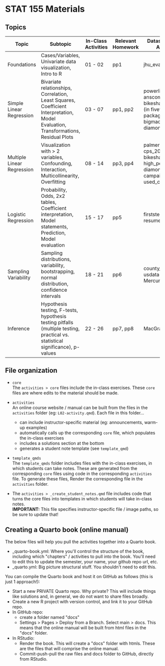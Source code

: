 # STAT 155 Materials


## Topics

| Topic                      | Subtopic                                                                                                                           | In-Class Activities | Relevant Homework | Datasets Used in Activities                                                                                             |
|---------------|---------------|---------------|---------------|---------------|
| Foundations                | Cases/Variables, Univariate data visualization, Intro to R                                                                         | 01 - 02             | pp1               | jhu_evals                                                                                                               |
| Simple Linear Regression   | Bivariate relationships, Correlation, Least Squares, Coefficient Interpretation, Model Evaluation, Transformations, Residual Plots | 03 - 07             | pp1, pp2          | powerlifting, anscombe (in R), bikeshare, bechdel (in fivethirtyeight package), homes, bigmac, college, diamonds (in R) |
| Multiple Linear Regression | Visualization with \> 2 variables, Confounding, Interaction, Multicollinearity, Overfitting                                        | 08 - 14             | pp3, pp4          | palmerpenguins, cps_2018, bikeshare, high_peaks, diamonds, campaign_spending, used_cars                                 |
| Logistic Regression        | Probability, Odds, 2x2 tables, Coefficient interpretation, Model statements, Prediction, Model evaluation                          | 15 - 17             | pp5               | firststeps, titanic, resume                                                                                             |
| Sampling Variability       | Sampling distributions, variability, bootstrapping, normal distribution, confidence intervals                                      | 18 - 21             | pp6               | county_complete (in usdata package), Mercury                                                                            |
| Inference                  | Hypothesis testing, F-tests, hypothesis testing pitfalls (multiple testing, practical vs. statistical significance), p-values      | 22 - 26             | pp7, pp8          | MacGrades        



## File organization

- `core`    
    The `activities > core` files include the in-class exercises. These `core` files are where edits to the material should be made.

- `activities`    
    An online course website / manual can be built from the files in the `activities` folder (eg: `L02-activity.qmd`).
    Each file in this folder...
    - can include instructor-specific material (eg: announcements, warm-up examples)
    - automatically calls up the corresponding `core` file, which populates the in-class exercises
    - includes a solutions section at the bottom
    - generates a student note template (see `template_qmd`)

- `template_qmds`   
    The `template_qmds` folder includes files with the in-class exercises, in which students can take notes.
    These are generated from the corresponding `core` files using code in the corresponding `activities` file.
    To generate these files, Render the corresponding file in the `activities` folder.
    

- The `activities > _create_student_notes.qmd` file includes code that turns the core files into templates in which students will take in-class notes.    
    **IMPORTANT:** This file specifies instructor-specific file / image paths, so be sure to update that!


## Creating a Quarto book (online manual)

The below files will help you pull the activities together into a Quarto book.

- _quarto-book.yml: Where you'll control the structure of the book, including which "chapters" / activities to pull into the book. You'll need to edit this to update the semester, your name, your github repo url, etc.
- _quarto.yml: Big picture structural stuff. You shouldn't need to edit this.

You can compile the Quarto book and host it on GitHub as follows (this is just 1 approach!):

- Start a new PRIVATE Quarto repo. Why private? This will include things like solutions and, in general, we do not want to share files broadly.
- Create a new R project with version control, and link it to your GitHub repo.
- In GitHub repo:
    - create a folder named "docs"
    - Settings > Pages > Deploy from a Branch. Select main > docs. This means that the online manual will be built from html files in the "docs" folder.
- In RStudio:
    - Render the book. This will create a "docs" folder with htmls. These are the files that will comprise the online manual.
    - Commit-push-pull the raw files and docs folder to GitHub, directly from RStudio.
      

